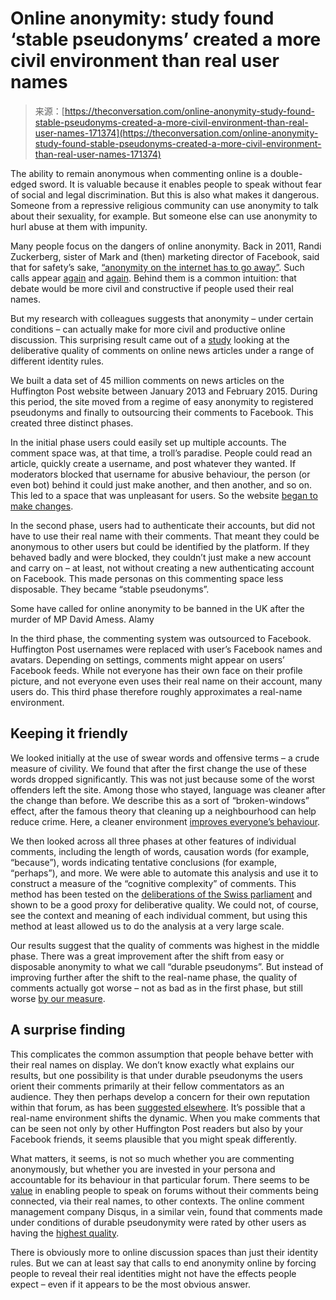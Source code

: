 <!--yml
category: 未分类
date: 2024-05-27 14:52:57
-->

# Online anonymity: study found ‘stable pseudonyms’ created a more civil environment than real user names

> 来源：[https://theconversation.com/online-anonymity-study-found-stable-pseudonyms-created-a-more-civil-environment-than-real-user-names-171374](https://theconversation.com/online-anonymity-study-found-stable-pseudonyms-created-a-more-civil-environment-than-real-user-names-171374)

The ability to remain anonymous when commenting online is a double-edged sword. It is valuable because it enables people to speak without fear of social and legal discrimination. But this is also what makes it dangerous. Someone from a repressive religious community can use anonymity to talk about their sexuality, for example. But someone else can use anonymity to hurl abuse at them with impunity.

Many people focus on the dangers of online anonymity. Back in 2011, Randi Zuckerberg, sister of Mark and (then) marketing director of Facebook, said that for safety’s sake, [“anonymity on the internet has to go away”](https://www.huffingtonpost.co.uk/entry/randi-zuckerberg-anonymity-online_n_910892). Such calls appear [again](https://www.theguardian.com/society/2018/jun/11/labour-mp-jess-phillips-calls-for-end-to-online-anonymity-after-600-threats) and [again](https://www.politico.eu/article/ending-anonymity-is-not-easy-for-uk-ministers/). Behind them is a common intuition: that debate would be more civil and constructive if people used their real names.

But my research with colleagues suggests that anonymity – under certain conditions – can actually make for more civil and productive online discussion. This surprising result came out of a [study](https://onlinelibrary.wiley.com/doi/full/10.1111/jopp.12149) looking at the deliberative quality of comments on online news articles under a range of different identity rules.

We built a data set of 45 million comments on news articles on the Huffington Post website between January 2013 and February 2015\. During this period, the site moved from a regime of easy anonymity to registered pseudonyms and finally to outsourcing their comments to Facebook. This created three distinct phases.

In the initial phase users could easily set up multiple accounts. The comment space was, at that time, a troll’s paradise. People could read an article, quickly create a username, and post whatever they wanted. If moderators blocked that username for abusive behaviour, the person (or even bot) behind it could just make another, and then another, and so on. This led to a space that was unpleasant for users. So the website [began to make changes](https://www.huffpost.com/entry/why-is-huffpost-ending-an_b_3817979?guccounter=1).

In the second phase, users had to authenticate their accounts, but did not have to use their real name with their comments. That meant they could be anonymous to other users but could be identified by the platform. If they behaved badly and were blocked, they couldn’t just make a new account and carry on – at least, not without creating a new authenticating account on Facebook. This made personas on this commenting space less disposable. They became “stable pseudonyms”.

Some have called for online anonymity to be banned in the UK after the murder of MP David Amess. Alamy

In the third phase, the commenting system was outsourced to Facebook. Huffington Post usernames were replaced with user’s Facebook names and avatars. Depending on settings, comments might appear on users’ Facebook feeds. While not everyone has their own face on their profile picture, and not everyone even uses their real name on their account, many users do. This third phase therefore roughly approximates a real-name environment.

## Keeping it friendly

We looked initially at the use of swear words and offensive terms – a crude measure of civility. We found that after the first change the use of these words dropped significantly. This was not just because some of the worst offenders left the site. Among those who stayed, language was cleaner after the change than before. We describe this as a sort of “broken-windows” effect, after the famous theory that cleaning up a neighbourhood can help reduce crime. Here, a cleaner environment [improves everyone’s behaviour](https://dl.acm.org/doi/pdf/10.1145/2786451.2786459).

We then looked across all three phases at other features of individual comments, including the length of words, causation words (for example, “because”), words indicating tentative conclusions (for example, “perhaps”), and more. We were able to automate this analysis and use it to construct a measure of the “cognitive complexity” of comments. This method has been tested on the [deliberations of the Swiss parliament](https://onlinelibrary.wiley.com/doi/full/10.1111/spsr.12179) and shown to be a good proxy for deliberative quality. We could not, of course, see the context and meaning of each individual comment, but using this method at least allowed us to do the analysis at a very large scale.

Our results suggest that the quality of comments was highest in the middle phase. There was a great improvement after the shift from easy or disposable anonymity to what we call “durable pseudonyms”. But instead of improving further after the shift to the real-name phase, the quality of comments actually got worse – not as bad as in the first phase, but still worse [by our measure](https://journals.sagepub.com/doi/full/10.1177/0032321719891385).

## A surprise finding

This complicates the common assumption that people behave better with their real names on display. We don’t know exactly what explains our results, but one possibility is that under durable pseudonyms the users orient their comments primarily at their fellow commentators as an audience. They then perhaps develop a concern for their own reputation within that forum, as has been [suggested elsewhere](https://onlinelibrary.wiley.com/doi/abs/10.1111/j.1430-9134.2001.00173.x). It’s possible that a real-name environment shifts the dynamic. When you make comments that can be seen not only by other Huffington Post readers but also by your Facebook friends, it seems plausible that you might speak differently.

What matters, it seems, is not so much whether you are commenting anonymously, but whether you are invested in your persona and accountable for its behaviour in that particular forum. There seems to be [value](https://demos.co.uk/project/whats-in-a-name/) in enabling people to speak on forums without their comments being connected, via their real names, to other contexts. The online comment management company Disqus, in a similar vein, found that comments made under conditions of durable pseudonymity were rated by other users as having the [highest quality](https://disqus.com/research/pseudonyms/).

There is obviously more to online discussion spaces than just their identity rules. But we can at least say that calls to end anonymity online by forcing people to reveal their real identities might not have the effects people expect – even if it appears to be the most obvious answer.